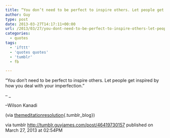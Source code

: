 ```yaml
---
title: “You don’t need to be perfect to inspire others. Let people get inspired by how you deal with your…”
author: Guy
type: post
date: 2013-03-27T14:17:11+00:00
url: /2013/03/27/you-dont-need-to-be-perfect-to-inspire-others-let-people-get-inspired-by-how-you-deal-with-your-3/
categories:
  - quotes
tags:
  - 'ifttt'
  - 'quotes quotes'
  - 'tumblr'
  - fb

---
```

“You don’t need to be perfect to inspire others. Let people get inspired by how you deal with your imperfection.”

&#8211; _</p> 

&#8211;<span>Wilson Kanadi</span>

(via [themeditationresolution][1]{.tumblr_blog})

</em>

via tumblr http://tumblr.guyjames.com/post/46419730157 published on March 27, 2013 at 02:54PM

 [1]: http://web.archive.org/web/20161014083253/http://themeditationresolution.tumblr.com:80/